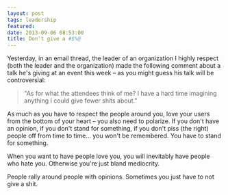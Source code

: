 ```yaml
---
layout: post
tags: leadership
featured: 
date: 2013-09-06 08:53:00
title: Don't give a #$%@
---
```

Yesterday, in an email thread, the leader of an organization I highly respect (both the leader and the organization) made the following comment about a talk he's giving at an event this week – as you might guess his talk will be controversial:

> "As for what the attendees think of me? I have a hard time imagining anything I could give fewer shits about."

As much as you have to respect the people around you, love your users from the bottom of your heart – you also need to polarize. If you don't have an opinion, if you don't stand for something, if you don't piss (the right) people off from time to time… you won't be remembered. You have to stand for something.

When you want to have people love you, you will inevitably have people who hate you. Otherwise you're just bland mediocrity. 

People rally around people with opinions. Sometimes you just have to not give a shit.